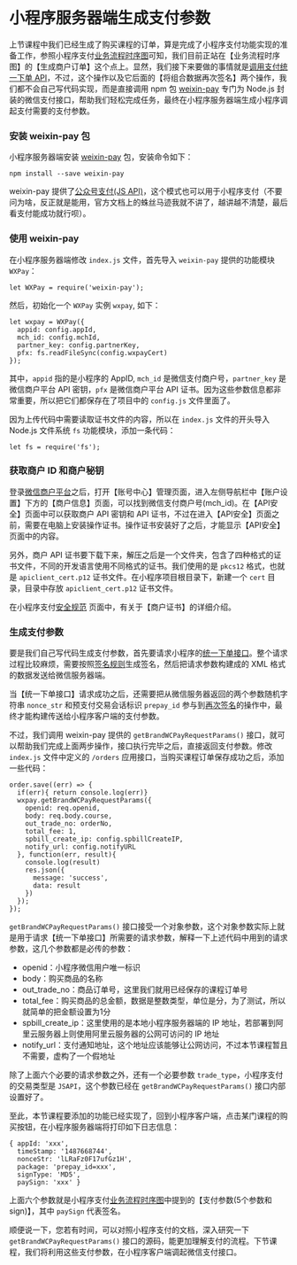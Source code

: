 # 小程序服务器端生成支付参数

上节课程中我们已经生成了购买课程的订单，算是完成了小程序支付功能实现的准备工作，参照小程序支付[业务流程时序图](https://pay.weixin.qq.com/wiki/doc/api/wxa/wxa_api.php?chapter=7_4&index=2)可知，我们目前正站在【业务流程时序图】的【生成商户订单】这个点上。显然，我们接下来要做的事情就是[调用支付统一下单 API](https://pay.weixin.qq.com/wiki/doc/api/wxa/wxa_api.php?chapter=9_1)，不过，这个操作以及它后面的【将组合数据再次签名】两个操作，我们都不会自己写代码实现，而是直接调用 npm 包 [weixin-pay](https://github.com/tvrcgo/weixin-pay) 专门为 Node.js 封装的微信支付接口，帮助我们轻松完成任务，最终在小程序服务器端生成小程序调起支付需要的支付参数。

### 安装 weixin-pay 包

小程序服务器端安装 [weixin-pay](https://github.com/tvrcgo/weixin-pay) 包，安装命令如下：

```
npm install --save weixin-pay
```

weixin-pay 提供了[公众号支付(JS API)](https://github.com/tvrcgo/weixin-pay#公众号支付-js-api)，这个模式也可以用于小程序支付（不要问为啥，反正就是能用，官方文档上的蛛丝马迹我就不讲了，越讲越不清楚，最后看支付能成功就行呗）。

### 使用 weixin-pay

在小程序服务器端修改 `index.js` 文件，首先导入 `weixin-pay` 提供的功能模块 `WXPay`：

```
let WXPay = require('weixin-pay');
```

然后，初始化一个 `WXPay` 实例 `wxpay`, 如下：

```
let wxpay = WXPay({
  appid: config.appId,
  mch_id: config.mchId,
  partner_key: config.partnerKey,
  pfx: fs.readFileSync(config.wxpayCert)
});
```

其中，`appid` 指的是小程序的 AppID, `mch_id` 是微信支付商户号，`partner_key` 是微信商户平台 API 密钥，`pfx` 是微信商户平台 API 证书。因为这些参数信息都非常重要，所以把它们都保存在了项目中的 `config.js` 文件里面了。

因为上传代码中需要读取证书文件的内容，所以在 `index.js` 文件的开头导入 Node.js 文件系统 `fs` 功能模块，添加一条代码：

```
let fs = require('fs');
```

### 获取商户 ID 和商户秘钥

登录[微信商户平台](https://pay.weixin.qq.com/index.php/core/home/login)之后，打开【账号中心】管理页面，进入左侧导航栏中【账户设置】下方的【商户信息】页面，可以找到微信支付商户号(mch_id)。在【API安全】页面中可以获取商户 API 密钥和 API 证书，不过在进入【API安全】页面之前，需要在电脑上安装操作证书。操作证书安装好了之后，才能显示【API安全】页面中的内容。

另外，商户 API 证书要下载下来，解压之后是一个文件夹，包含了四种格式的证书文件，不同的开发语言使用不同格式的证书。我们使用的是 `pkcs12` 格式，也就是 `apiclient_cert.p12` 证书文件。在小程序项目根目录下，新建一个 `cert` 目录，目录中存放 `apiclient_cert.p12` 证书文件。

在小程序支付[安全规范](https://pay.weixin.qq.com/wiki/doc/api/wxa/wxa_api.php?chapter=4_3) 页面中，有关于【商户证书】的详细介绍。

### 生成支付参数

要是我们自己写代码生成支付参数，首先要请求小程序的[统一下单接口](https://pay.weixin.qq.com/wiki/doc/api/wxa/wxa_api.php?chapter=9_1)。整个请求过程比较麻烦，需要按照[签名规则](https://pay.weixin.qq.com/wiki/doc/api/wxa/wxa_api.php?chapter=4_3)生成签名，然后把请求参数构建成的 XML 格式的数据发送给微信服务器端。

当【统一下单接口】请求成功之后，还需要把从微信服务器返回的两个参数随机字符串 `nonce_str` 和预支付交易会话标识 `prepay_id` 参与到[再次签名](https://pay.weixin.qq.com/wiki/doc/api/wxa/wxa_api.php?chapter=7_7)的操作中，最终才能构建传送给小程序客户端的支付参数。

不过，我们调用 weixin-pay 提供的 `getBrandWCPayRequestParams()` 接口，就可以帮助我们完成上面两步操作，接口执行完毕之后，直接返回支付参数。修改 `index.js` 文件中定义的 `/orders` 应用接口，当购买课程订单保存成功之后，添加一些代码：

```
order.save((err) => {
  if(err){ return console.log(err)}
  wxpay.getBrandWCPayRequestParams({
    openid: req.openid,
    body: req.body.course,
    out_trade_no: orderNo,
    total_fee: 1,
    spbill_create_ip: config.spbillCreateIP,
    notify_url: config.notifyURL
  }, function(err, result){
    console.log(result)
    res.json({
      message: 'success',
      data: result
    })
  });
});
```

`getBrandWCPayRequestParams()` 接口接受一个对象参数，这个对象参数实际上就是用于请求【统一下单接口】所需要的请求参数，解释一下上述代码中用到的请求参数，这几个参数都是必传的参数：

* openid：小程序微信用户唯一标识
* body：购买商品的名称
* out_trade_no：商品订单号，这里我们就用已经保存的课程订单号
* total_fee：购买商品的总金额，数据是整数类型，单位是分，为了测试，所以就简单的把金额设置为1分
* spbill_create_ip：这里使用的是本地小程序服务器端的 IP 地址，若部署到阿里云服务器上则使用阿里云服务器的公网可访问的 IP 地址
* notify_url：支付通知地址，这个地址应该能够让公网访问，不过本节课程暂且不需要，虚构了一个假地址

除了上面六个必要的请求参数之外，还有一个必要参数 `trade_type`，小程序支付的交易类型是 `JSAPI`，这个参数已经在 `getBrandWCPayRequestParams()` 接口内部设置好了。

至此，本节课程要添加的功能已经实现了，回到小程序客户端，点击某门课程的购买按钮，在小程序服务器端将打印如下日志信息：

```
{ appId: 'xxx',
  timeStamp: '1487668744',
  nonceStr: 'lLRaFz0F17ufGz1H',
  package: 'prepay_id=xxx',
  signType: 'MD5',
  paySign: 'xxx' }
```

上面六个参数就是小程序支付[业务流程时序图](https://pay.weixin.qq.com/wiki/doc/api/wxa/wxa_api.php?chapter=7_4&index=2)中提到的【支付参数(5个参数和sign)】，其中 `paySign` 代表签名。

顺便说一下，您若有时间，可以对照小程序支付的文档，深入研究一下 `getBrandWCPayRequestParams()` 接口的源码，能更加理解支付的流程。下节课程，我们将利用这些支付参数，在小程序客户端调起微信支付接口。
